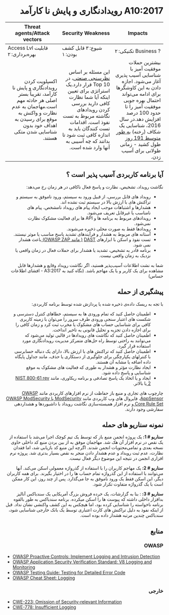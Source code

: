 # <div dir="rtl" align="right">A10:2017 رویدادنگاری و پایش نا کارآمد </div>

| Threat agents/Attack vectors | Security Weakness           | Impacts               |
| -- | -- | -- |
| Access Lvl قابلیت بهره‌برداری: ۲ | شیوع: ۳ قابل کشف بودن: ۱ | تکنیکی: ۲ Business ? |
| <div dir="rtl" align="right">اکسپلویت کردن رویدادنگاری و پایش نا کارآمد، تقریباً بستر اصلی هر حادثه مهم است.مهاجمان به عدم نظارت و واکنش به موقع برای رسیدن به اهداف خود بدون شناسایی شدن متکی هستند.</div> | <div dir="rtl" align="right">  این مسئله بر اساس <a href="https://owasp.blogspot.com/2017/08/owasp-top-10-2017-project-update.html">نظرسنجی صنعتی</a>، در Top 10 قرار دارد.یک استراتژی برای تعیین اینکه آیا شما نظارت کافی دارید بررسی کردن رویدادهای نگاشته مربوط به تست نفوذ است. اقدامات تست کنندگان باید به اندازه کافی ثبت شود تا بدانند که چه آسیبی به آنها وارد شده است.</div> | <div dir="rtl" align="right">  بیشترین حملات موفقیت آمیز با شناسایی آسیب پذیری آغاز می‌شود. اجازه دادن به این کاوشگرها برای ادامه می‌تواند احتمال بهره جویی موفقیت آمیز را تا حدود 100 درصد افزایش دهد.در سال 2016، شناسایی یک شکاف (رخنه) <a href="https://www-01.ibm.com/common/ssi/cgi-bin/ssialias?htmlfid=SEL03130WWEN&">به طور متوسط 191 روز </a> طول کشید - زمانی طولانی برای آسیب زدن.</div> |

## <div dir="rtl" align="right">آیا برنامه کاربردی آسیب پذیر است ؟</div>

<p dir="rtl" align="right">نگاشت رویداد، تشخیص، نظارت و پاسخ فعال ناکافی در هر زمان رخ می‌دهد:</p>

<ul dir="rtl" align="right">
  <li>
رویداد های قابل بررسی، از قبیل ورود به سیستم، ورود ناموفق به سیستم و تراکنش های با ارزش بالا در سیستم ثبت نشده اند.
  </li>
  <li>
هشدارها و اشتباهات موجب ایجاد پیام های رویداد نامشخص، پیام های نامناسب یا غیرقابل تعریف می‌شود.
  </li>
  <li>
رویدادهای مربوط به برنامه ها و API ها برای فعالیت مشکوک نظارت نمی‌شود.
  </li>
  <li>
رویدادها فقط به صورت محلی ذخیره می‌شوند.
  </li>
  <li>
آستانه های مربوط به هشدار و فرآیندهای تشدید پاسخ مناسب یا موثر نیستند.
  </li>
  <li>
    تست نفوذ و اسکن با ابزارهای <a href="https://owasp.org/www-community/Vulnerability_Scanning_Tools">DAST</a> <a href="https://owasp.org/www-project-zap/"> ( مانند  OWASP ZAP) </a> باعث هشدار نمی شود.
  </li>
  <li>
برنامه قادر به تشخیص، تشدید یا هشدار برای حملات فعال در زمان واقعی یا نزدیک به زمان واقعی نیست.
  </li>
</ul>

<p dir="rtl" align="right">  شما به نشت اطلاعات آسیب‌پذیر هستید، اگر نگاشت رویداد وقایع و هشدارها قابل مشاهده برای یک کاربر و یا یک مهاجم باشد. (نگاه کنید به A3:2017 -  افشای اطلاعات حساس)
</p>

## <div dir="rtl" align="right">پیشگیری از حمله </div>

<p dir="rtl" align="right">با تجه به ریسک داده‌ی ذخیره شده یا پردازش شده توسط برنامه کاربردی:</p>

<ul dir="rtl" align="right">
  <li>اطمینان حاصل کنید که تمام ورودی ها به سیستم، خطاهای کنترل دسترسی و شکست های اعتبار سنجی ورودی طرف سرور را می‌توان با زمینه کاربری کافی برای شناسایی حساب های مشکوک یا مخرب ثبت کرد و زمان کافی را برای اجازه دادن تجزیه و تحلیل قانونی به تاخیر انداخت.
  </li>
  <li>اطمینان حاصل کنید که نگاشت های رویدادها در قالبی تولید می‌شود که می‌توانند به راحتی توسط راه حل‌های متمرکز مدیریت رویدادنگاری  مورد استفاده قرار گیرد.
  </li>
  <li>اطمینان حاصل کنید که تراکنش های با ارزش بالا، دارای یک دنباله حسابرسی با کنترلهای یکپارچگی برای جلوگیری از دستکاری یا حذف، مانند جداول پایگاه داده اضافه یا مشابه آن هستند.
  </li>
  <li>
ایجاد نظارت مؤثر و هشدار به طوری که فعالیت های مشکوک به موقع شناسایی و پاسخ داده شود.
  </li>
  <li>
    ایجاد و یا اتخاذ یک پاسخ تصادفی و برنامه ریکاوری، مانند <a href="https://csrc.nist.gov/publications/detail/sp/800-61/rev-2/final"> NIST 800-61 rev 2 </a> یا بالاتر.
  </li>
</ul>

<p dir="rtl" align="right">
  چارچوب های تجاری و منبع باز حفاظت از نرم افزارهای کاربردی مانند <a href="https://owasp.org/www-project-appsensor/">OWASP AppSensor</a>، فایروال های وب کاربردی مانند <a href="https://owasp.org/www-project-modsecurity-core-rule-set/"> ModSecurity  با OWASP ModSecurity Core Rule Set </a>و نرم افزار همبسته‌سازی نگاشت رویداد با داشبوردها و هشداردهی سفارشی وجود دارند.</p>

## <div dir="rtl" align="right">نمونه سناریو های حمله</div>

<p dir="rtl" align="right"><strong>سناریو # 1: </strong>یک پروژه انجمن منبع باز که توسط یک تیم کوچک اجرا می‌شد با استفاده از یک نقص در نرم افزار آن هک شد. مهاجمان موفق به از بین بردن منبع کد داخلی حاوی نسخه بعدی و تمامی‌محتویات انجمن شدند. اگرچه این منبع کد بازیابی شد، اما فقدان نظارت، عدم ثبت رویداد و عدم هشدار دادن منجر به نقص بسیار بدتری شد. پروژه نرم افزاری انجمن در نتیجه این موضوع دیگر فعال نیست.</p>

<p dir="rtl" align="right"><strong>سناریو # 2: </strong>یک مهاجم کاربران را با استفاده از گذرواژه معمولی اسکن می‌کند. آنها می‌توانند با استفاده از این گذرواژه تمام حساب ها را در اختیار بگیرند. برای همه کاربران دیگر، این اسکن فقط یک ورود ناموفق به جا می‌گذارد. پس از چند روز، این کار ممکن است با یک گذرواژه متفاوت تکرار شود.</p>

<p dir="rtl" align="right"><strong>سناریو # 3: </strong>:  بنا به گزارشات، یک خرده فروش بزرگ آمریکایی یک سندباکس آنالیز بدافزار داخلی داشته که پیوست ها را اسکن میکرده. برنامه سندباکس به طور بالقوه برنامه ناخواسته را شناسایی کرده بود، اما هیچکس به این کشف واکنشی نشان نداد. قبل از اینکه نفوذ به دلیل تراکنش های کارت اعتباری توسط یک بانک خارجی شناسایی شود، سندباکس چندین مرتبه هشدار داده بوده است.</p>

## <div dir="rtl" align="right">منابع</div>

### <div dir="rtl" align="right">OWASP</div>

* [OWASP Proactive Controls: Implement Logging and Intrusion Detection](https://owasp.org/www-project-proactive-controls/v3/en/c9-security-logging)
* [OWASP Application Security Verification Standard: V8 Logging and Monitoring](https://github.com/OWASP/ASVS/blob/v4.0.2/4.0/en/0x11-V2-Authentication.md)
* [OWASP Testing Guide: Testing for Detailed Error Code](https://github.com/OWASP/ASVS/blob/v4.0.2/4.0/en/0x11-V2-Authentication.md)
* [OWASP Cheat Sheet: Logging](https://cheatsheetseries.owasp.org/cheatsheets/Logging_Cheat_Sheet.html)

### <div dir="rtl" align="right">خارجی</div>

* [CWE-223: Omission of Security-relevant Information](https://cwe.mitre.org/data/definitions/223.html)
* [CWE-778: Insufficient Logging](https://cwe.mitre.org/data/definitions/778.html)
